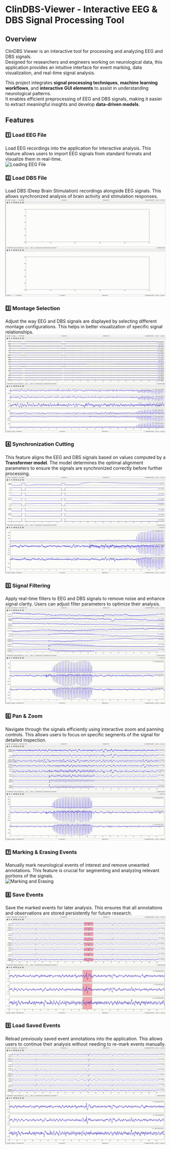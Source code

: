 # ClinDBS-Viewer - Interactive EEG & DBS Signal Processing Tool


## Overview  
ClinDBS Viewer is an interactive tool for processing and analyzing EEG and DBS signals.  
Designed for researchers and engineers working on neurological data, this application provides an intuitive interface for event marking, data visualization, and real-time signal analysis.

This project integrates **signal processing techniques**, **machine learning workflows**, and **interactive GUI elements** to assist in understanding neurological patterns.  
It enables efficient preprocessing of EEG and DBS signals, making it easier to extract meaningful insights and develop **data-driven models**.



## Features  

### 1️⃣ Load EEG File  
Load EEG recordings into the application for interactive analysis. This feature allows users to import EEG signals from standard formats and visualize them in real-time.  
![Loading EEG File](assets/"Loading_an_EEG_file".gif)

### 2️⃣ Load DBS File  
Load DBS (Deep Brain Stimulation) recordings alongside EEG signals. This allows synchronized analysis of brain activity and stimulation responses.  
![Loading DBS File](assets/Loading_a_DBS_file.gif)

### 3️⃣ Montage Selection  
Adjust the way EEG and DBS signals are displayed by selecting different montage configurations. This helps in better visualization of specific signal relationships.  
![Montage Selection](assets/Montage_selection.gif)

### 4️⃣ Synchronization Cutting  
This feature aligns the EEG and DBS signals based on values computed by a **Transformer model**. The model determines the optimal alignment parameters to ensure the signals are synchronized correctly before further processing.  
![Synchronization Cutting](assets/Synchronization_cutting.gif)

### 5️⃣ Signal Filtering  
Apply real-time filters to EEG and DBS signals to remove noise and enhance signal clarity. Users can adjust filter parameters to optimize their analysis.  
![Signal Filter](assets/Signal_filter.gif)

### 6️⃣ Pan & Zoom  
Navigate through the signals efficiently using interactive zoom and panning controls. This allows users to focus on specific segments of the signal for detailed inspection.  
![Pan & Zoom](assets/Axis_Pan_Zoom.gif)

### 7️⃣ Marking & Erasing Events  
Manually mark neurological events of interest and remove unwanted annotations. This feature is crucial for segmenting and analyzing relevant portions of the signals.  
![Marking and Erasing](assets/Marking_and_erasing.gif)

### 8️⃣ Save Events  
Save the marked events for later analysis. This ensures that all annotations and observations are stored persistently for future research.  
![Saving Events](assets/Saving_events.gif)

### 9️⃣ Load Saved Events  
Reload previously saved event annotations into the application. This allows users to continue their analysis without needing to re-mark events manually.  
![Loading Events](assets/Loading_events.gif)









